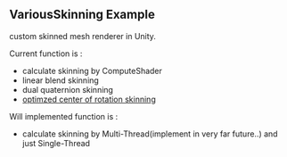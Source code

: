 ## VariousSkinning Example

custom skinned mesh renderer in Unity. 

Current function is : 

 - calculate skinning by ComputeShader
 - linear blend skinning
 - dual quaternion skinning
 - [optimzed center of rotation skinning](https://www.disneyresearch.com/publication/skinning-with-optimized-cors/)
 
Will implemented function is :

 - calculate skinning by Multi-Thread(implement in very far future..) and just Single-Thread
